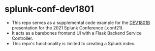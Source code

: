 # splunk-conf-dev1801
* This repo serves as a supplemental code example for the [DEV1801B](https://conf.splunk.com/learn/session-scheduler.html?search=dev1801#/) presentation for the 2021 Splunk Conference (.conf21).
* It acts as a barebones frontend UI with a Flask Backend Service Controller.
* This repo's functionality is limited to creating a Splunk index.